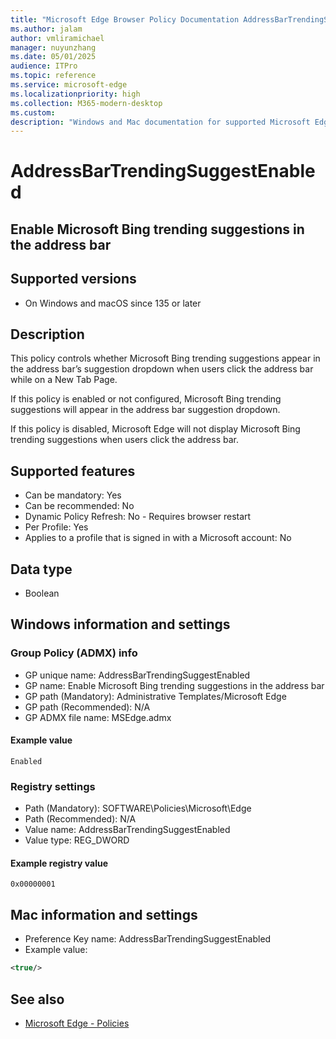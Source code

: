 ```yaml
---
title: "Microsoft Edge Browser Policy Documentation AddressBarTrendingSuggestEnabled"
ms.author: jalam
author: vmliramichael
manager: nuyunzhang
ms.date: 05/01/2025
audience: ITPro
ms.topic: reference
ms.service: microsoft-edge
ms.localizationpriority: high
ms.collection: M365-modern-desktop
ms.custom:
description: "Windows and Mac documentation for supported Microsoft Edge Browser policy: Enable Microsoft Bing trending suggestions in the address bar"
---
```


<!--THIS FILE IS AUTOMATICALLY GENERATED. MANUAL CHANGES WILL BE OVERWRITTEN.-->
<!--Please contact the Microsoft Edge Manageability team with any questions.-->

# AddressBarTrendingSuggestEnabled

## Enable Microsoft Bing trending suggestions in the address bar


## Supported versions

- On Windows and macOS since 135 or later

## Description

This policy controls whether Microsoft Bing trending suggestions appear in the address bar’s suggestion dropdown when users click the address bar while on a New Tab Page.

If this policy is enabled or not configured, Microsoft Bing trending suggestions will appear in the address bar suggestion dropdown.

If this policy is disabled, Microsoft Edge will not display Microsoft Bing trending suggestions when users click the address bar.

## Supported features

- Can be mandatory: Yes
- Can be recommended: No
- Dynamic Policy Refresh: No - Requires browser restart
- Per Profile: Yes
- Applies to a profile that is signed in with a Microsoft account: No

## Data type

- Boolean

## Windows information and settings

### Group Policy (ADMX) info

- GP unique name: AddressBarTrendingSuggestEnabled
- GP name: Enable Microsoft Bing trending suggestions in the address bar
- GP path (Mandatory): Administrative Templates/Microsoft Edge
- GP path (Recommended): N/A
- GP ADMX file name: MSEdge.admx

#### Example value

```
Enabled
```

### Registry settings

- Path (Mandatory): SOFTWARE\Policies\Microsoft\Edge
- Path (Recommended): N/A
- Value name: AddressBarTrendingSuggestEnabled
- Value type: REG_DWORD

#### Example registry value

```
0x00000001
```


## Mac information and settings

- Preference Key name: AddressBarTrendingSuggestEnabled
- Example value:

```xml
<true/>
```

## See also
- [Microsoft Edge - Policies](../microsoft-edge-policies.md)
